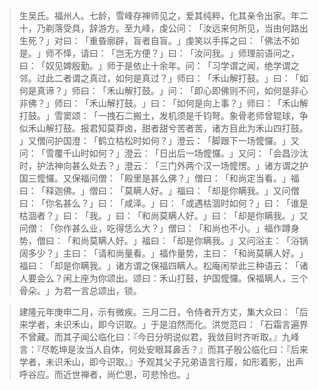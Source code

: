 > 生吴氏。福州人。七龄，雪峰存禅师见之，爱其纯粹，化其亲令出家。年二十，乃剃落受具，辞游方。至九峰，虔公问：​「汝远来何所见，当由何路出生死？​」对曰：​「重昏廓辟，盲者自盲。​」虔笑以手挥之曰：​「佛法不如是。​」师不怿，请曰：​「岂无方便？​」曰：​「汝问我。​」师理前语问之，曰：​「奴见婢殷勤。​」师于是依止十余年。问：​「习学谓之闻，绝学谓之邻。过此二者谓之真过，如何是真过？​」师曰：​「禾山解打鼓。​」曰：​「如何是真谛？​」师曰：​「禾山解打鼓。​」问：​「即心即佛则不问，如何是非心非佛？​」师曰：​「禾山解打鼓。​」曰：​「如何是向上事？​」师曰：​「禾山解打鼓。​」雪窦颂：​「一拽石二搬土，发机须是千钧弩。象骨老师曾辊球，争似禾山解打鼓。报君知莫莽卤，甜者甜兮苦者苦，诸方目此为禾山四打鼓。​」又僧问护国澄：​「鹤立枯松时如何？​」澄云：​「脚跟下一场懡㦬。​」又问：​「雪覆千山时如何？​」澄云：​「日出后一场懡㦬。​」又问：​「会昌沙汰时，护法神向甚么处去？​」澄云：​「三门外两个汉一场懡愣。​」诸方谓之护国三懡㦬。又保福问僧：​「殿里是甚么佛？​」僧曰：​「和尚定当看。​」福曰：​「释迦佛。​」僧曰：​「莫瞒人好。​」福曰：​「却是你瞒我。​」又问僧曰：​「你名甚么？​」曰：​「咸泽。​」曰：​「或遇枯涸时如何？​」曰：​「谁是枯涸者？​」曰：​「我。​」曰：​「和尚莫瞒人好。​」曰：​「却是你瞒我。​」又问僧：​「你作甚么业，吃得恁么大？​」僧曰：​「和尚也不小。​」福作蹲身势，僧曰：​「和尚莫瞒人好。​」福曰：​「却是你瞒我。​」又问浴主：​「浴锅阔多少？​」主曰：​「请和尚量看。​」福作量势，主曰：​「和尚莫瞒人好。​」福曰：​「却是你瞒我。​」诸方谓之保福四瞒人。松庵闲举此三种语云：​「诸人要会么？闲上座为你颂出。颂曰：禾山打鼓，护国懡㦬。保福瞒人，三个骨朵。​」为君一言总颂出，锁。

> 建隆元年庚申二月，示有微疾。三月二日，令侍者开方丈，集大众曰：​「后来学者，未识禾山，即今识取。​」于是洎然而化。洪觉范曰：​「石霜言遍界不曾藏。而其子闻公临化曰：『今日分明说似君，我敛目时齐听取。』九峰言：『尽乾坤是汝当人自体，何处安眼耳鼻舌？』而其子殷公临化曰：『后来学者，未识禾山，即今识取。』予观其父子兄弟语言行履，如形着影，出声呼谷应。而近世禅者，尚伫思，可悲怜也。​」


